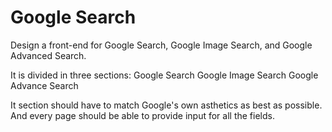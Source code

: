 # Google Search
Design a front-end for Google Search, Google Image Search, and Google Advanced Search.

It is divided in three sections:
Google Search
Google Image Search
Google Advance Search 

It section should have to match Google's own asthetics as best as possible. 
And every page should be able to provide input for all the fields. 

